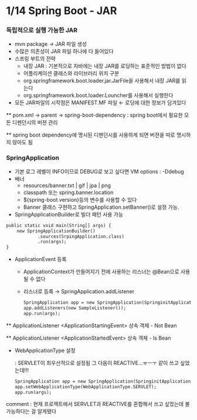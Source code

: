 # 1/14 Spring Boot - JAR

### 독립적으로 실행 가능한 JAR

- mvn package → JAR 파일 생성
- 수많은 의존성이 JAR 파일 하나에 다 들어있다
- 스프링 부트의 전략
    - 내장 JAR : 기본적으로 자바에는 내장 JAR를 로딩하는 표준적인 방법이 없다
    - 어플리케이션 클래스와 라이브러리 위치 구분
    - org.springframework.boot.loader.jar.JarFile을 사용해서 내장 JAR를 읽는다
    - org.springframework.boot.loader.Louncher를 사용해서 실행한다
- 모든 JAR파일의 시작점은 MANIFEST.MF 파일 ← 로딩에 대한 정보가 담겨있다

** pom.xml → parent → spring-boot-dependency : spring boot에서 필요한 모든 디펜던시의 버젼 관리

** spring boot dependency에 명시된 디펜던시를 사용하게 되면 버젼을 따로 명시하지 않아도 됨

### SpringApplication

- 기본 로그 레벨이 INFO이므로 DEBUG로 보고 싶다면 VM options : -Ddebug
- 배너
    - resources/banner.txt | gif | jpa | png
    - classpath 또는 spring.banner.location
    - ${spring-boot.version}등의 변수를 사용할 수 있다
    - Banner 클래스 구현하고 SpringApplication.setBanner()로 설정 가능.
- SpringApplicationBuilder로 빌더 패턴 사용 가능

```xml
public static void main(String[] args) {
	new SpringApplicationBuilder()
			.sources(SrpingApplication.class)
			.run(args);
}
```

- ApplicationEvent 등록
    - ApplicationContext가 만들어지기 전에 사용하는 리스너는 @Bean으로 사용될 수 없다
    - 리스너로 등록 → SpringApplication.addListener
        
        ```xml
        SpringApplication app = new SpringApplication(SpringinitApplication.class);
        app.addListeners(new SampleListener());
        app.run(args);
        ```
        

** ApplicationListener \<ApplicationStartingEvent> 상속 객체 - Not Bean

** ApplicationListener \<ApplicationStartedEvent> 상속 객체 - Is Bean

- WebApplicationType 설정
    
    : SERVLET이 최우선적으로 설정됨 그 다음이 REACTIVE...ㅠㅡㅜ 같이 쓰고 싶었는데!!!
    
    ```xml
    SpringApplication app = new SpringApplication(SpringinitApplication.class);
    app.setWebApplicationType(WebApplicationType.SERVLET);
    app.run(args);
    ```
    

comment : 현재 프로젝트에서 SERVLET과 REACTIVE를 혼합해서 쓰고 싶었는데 불가능하다는 걸 알게됐다
